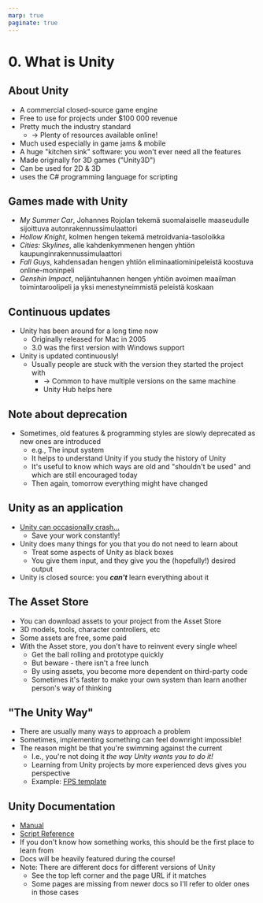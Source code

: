 ```yaml
---
marp: true
paginate: true
---
```

<!-- headingDivider: 3 -->
<!-- class: invert -->
# 0. What is Unity
## About Unity

* A commercial closed-source game engine
* Free to use for projects under $100 000 revenue
* Pretty much the industry standard
	* -> Plenty of resources available online!
* Much used especially in game jams & mobile
* A huge "kitchen sink" software: you won't ever need all the features
* Made originally for 3D games ("Unity3D")
* Can be used for 2D & 3D
* uses the C# programming language for scripting
## Games made with Unity

* *My Summer Car*, Johannes Rojolan tekemä suomalaiselle maaseudulle sijoittuva autonrakennussimulaattori 
* *Hollow Knight*, kolmen hengen tekemä metroidvania-tasoloikka
* *Cities: Skylines*, alle kahdenkymmenen hengen yhtiön kaupunginrakennussimulaattori
* *Fall Guys*, kahdensadan hengen yhtiön eliminaatiominipeleistä koostuva online-moninpeli
* *Genshin Impact*, neljäntuhannen hengen yhtiön avoimen maailman toimintaroolipeli ja yksi menestyneimmistä peleistä koskaan
## Continuous updates

* Unity has been around for a long time now
  * Originally released for Mac in 2005
  * 3.0 was the first version with Windows support
* Unity is updated continuously!
  * Usually people are stuck with the version they started the project with
    * -> Common to have multiple versions on the same machine
    * Unity Hub helps here
## Note about deprecation

  * Sometimes, old features & programming styles are slowly deprecated as new ones are introduced
    * e.g., The input system
    * It helps to understand Unity if you study the history of Unity
    * It's useful to know which ways are old and "shouldn't be used" and which are still encouraged today
    * Then again, tomorrow everything might have changed
## Unity as an application

* [Unity can occasionally crash...](https://twitter.com/christinelove/status/994651382606020610?lang=en)
  * Save your work constantly!
* Unity does many things for you that you do not need to learn about
  * Treat some aspects of Unity as black boxes
  * You give them input, and they give you the (hopefully!) desired output
* Unity is closed source: you ***can't*** learn everything about it
## The Asset Store

* You can download assets to your project from the Asset Store
* 3D models, tools, character controllers, etc
* Some assets are free, some paid
* With the Asset store, you don't have to reinvent every single wheel
  * Get the ball rolling and prototype quickly
  * But beware - there isn't a free lunch
  * By using assets, you become more dependent on third-party code
  * Sometimes it's faster to make your own system than learn another person's way of thinking

## "The Unity Way"

* There are usually many ways to approach a problem
* Sometimes, implementing something can feel downright impossible!
* The reason might be that you're swimming against the current
  * I.e., you're not doing it *the way Unity wants you to do it!*
  * Learning from Unity projects by more experienced devs gives you perspective 
  * Example: [FPS template](https://learn.unity.com/project/fps-template)

## Unity Documentation

* [Manual](https://docs.unity3d.com/Manual/UnityManual.html)
* [Script Reference](https://docs.unity3d.com/ScriptReference)
* If you don't know how something works, this should be the first place to learn from
* Docs will be heavily featured during the course!
* Note: There are different docs for different versions of Unity
  * See the top left corner and the page URL if it matches
  * Some pages are missing from newer docs so I'll refer to older ones in those cases 